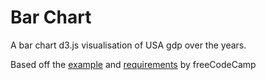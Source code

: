 # Bar Chart

A bar chart d3.js visualisation of USA gdp over the years.

Based off the [example](https://codepen.io/freeCodeCamp/full/GrZVaM) and [requirements](https://www.freecodecamp.org/learn/data-visualization/data-visualization-projects/visualize-data-with-a-bar-chart) by freeCodeCamp
